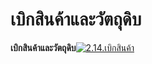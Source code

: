 # เบิกสินค้าและวัตถุดิบ

**เบิกสินค้าและวัตถุดิบ**[![2.14.เบิกสินค้า](/images/2.14.เบิกสินค้า.jpg)](/images/2.14.เบิกสินค้า.jpg)





